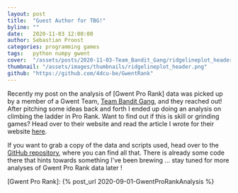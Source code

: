 ```yaml
---
layout: post
title:  "Guest Author for TBG!"
byline: ""
date:   2020-11-03 12:00:00
author: Sebastian Proost
categories: programming games
tags:	python numpy gwent 
cover:  "/assets/posts/2020-11-03-Team_Bandit_Gang/ridgelineplot_header.png"
thumbnail: "/assets/images/thumbnails/ridgelineplot_header.png"
github: "https://github.com/4dcu-be/GwentRank"
---
```


Recently my post on the analysis of [Gwent Pro Rank] data was picked up by a member of a Gwent Team, [Team Bandit Gang],
 and they reached out! After pitching some ideas back and forth I ended up doing an analysis on climbing the ladder in
 Pro Rank. Want to find out if this is skill or grinding games? Head over to their website and read the article I 
 wrote for their website [here](https://teambanditgang.com/climbing-pro-ladder-grind-vs-skill/).
 
If you want to grab a copy of the data and scripts used, head over to the [GitHub repository](https://github.com/4dcu-be/GwentRank),
where you can find all that. There is already some code there that hints towards something I've been brewing ... stay tuned
for more analyses of Gwent Pro Rank data later !


[Team Bandit Gang]: https://teambanditgang.com/
[Gwent Pro Rank]: {% post_url 2020-09-01-GwentProRankAnalysis %}

